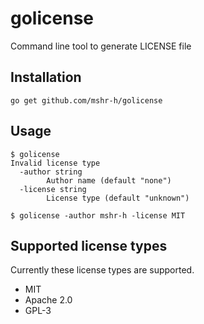# golicense

Command line tool to generate LICENSE file

## Installation

```
go get github.com/mshr-h/golicense
```

## Usage

```
$ golicense
Invalid license type
  -author string
    	Author name (default "none")
  -license string
    	License type (default "unknown")
```

```
$ golicense -author mshr-h -license MIT
```

## Supported license types

Currently these license types are supported.

- MIT
- Apache 2.0
- GPL-3
